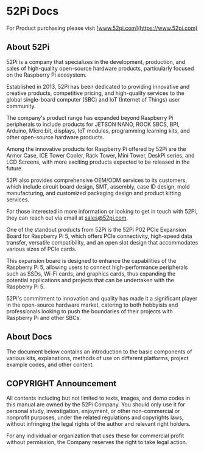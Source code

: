 # **52Pi Docs**  
For Product purchasing please visit [www.52pi.com](https://www.52pi.com) 

## **About 52Pi**
52Pi is a company that specializes in the development, production,
and sales of high-quality open-source hardware products, 
particularly focused on the Raspberry Pi ecosystem. 

Established in 2013, 52Pi has been dedicated to providing innovative and creative products, 
competitive pricing, and high-quality services to the global single-board computer (SBC) and IoT (Internet of Things) user community.

The company's product range has expanded beyond Raspberry Pi peripherals to include products for JETSON NANO, ROCK SBCS, BPI, Arduino, Micro:bit, displays, IoT modules, programming learning kits, 
and other open-source hardware products. 

Among the innovative products for Raspberry Pi offered by 52Pi are the Armor Case, ICE Tower Cooler, Rack Tower, Mini Tower, DeskPi series, and LCD Screens, with more exciting products expected to be released in the future.

52Pi also provides comprehensive OEM/ODM services to its customers, which include circuit board design, SMT, assembly, case ID design, mold manufacturing, and customized packaging design and product kitting services. 

For those interested in more information or looking to get in touch with 52Pi, they can reach out via email at sales@52pi.com.

One of the standout products from 52Pi is the 52Pi P02 PCIe Expansion Board for Raspberry Pi 5, which offers PCIe connectivity, high-speed data transfer, versatile compatibility, and an open slot design that accommodates various sizes of PCIe cards. 

This expansion board is designed to enhance the capabilities of the Raspberry Pi 5, allowing users to connect high-performance peripherals such as SSDs, Wi-Fi cards, and graphics cards, thus expanding the potential applications and projects that can be undertaken with the Raspberry Pi 5.

52Pi's commitment to innovation and quality has made it a significant player in the open-source hardware market, catering to both hobbyists and professionals looking to push the boundaries of their projects with Raspberry Pi and other SBCs.

## **About Docs** 

The document below contains an introduction to the basic components of various kits, explanations, methods of use on different platforms, project example codes, and other content.

## **COPYRIGHT Announcement** 
All contents including but not limited to texts, images, and demo codes in this manual are owned by the 52Pi Company.
You should only use it for personal study, investigation, enjoyment, or other non-commercial or nonprofit purposes, 
under the related regulations and copyrights laws, without infringing the legal rights of the author and relevant right holders. 

For any individual or organization that uses these for commercial profit without permission, the Company reserves the right to take legal action.


